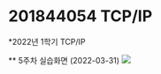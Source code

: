 # 201844054 TCP/IP
*2022년 1학기 TCP/IP


** 5주차 실습화면 (2022-03-31)
<img width="" height="" src=/pic/201844054_tcpid_week5.png></img>
